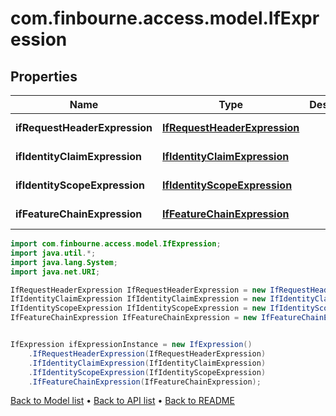 # com.finbourne.access.model.IfExpression

## Properties

Name | Type | Description | Notes
------------ | ------------- | ------------- | -------------
**ifRequestHeaderExpression** | [**IfRequestHeaderExpression**](IfRequestHeaderExpression.md) |  | [optional] [default to IfRequestHeaderExpression]
**ifIdentityClaimExpression** | [**IfIdentityClaimExpression**](IfIdentityClaimExpression.md) |  | [optional] [default to IfIdentityClaimExpression]
**ifIdentityScopeExpression** | [**IfIdentityScopeExpression**](IfIdentityScopeExpression.md) |  | [optional] [default to IfIdentityScopeExpression]
**ifFeatureChainExpression** | [**IfFeatureChainExpression**](IfFeatureChainExpression.md) |  | [optional] [default to IfFeatureChainExpression]

```java
import com.finbourne.access.model.IfExpression;
import java.util.*;
import java.lang.System;
import java.net.URI;

IfRequestHeaderExpression IfRequestHeaderExpression = new IfRequestHeaderExpression();
IfIdentityClaimExpression IfIdentityClaimExpression = new IfIdentityClaimExpression();
IfIdentityScopeExpression IfIdentityScopeExpression = new IfIdentityScopeExpression();
IfFeatureChainExpression IfFeatureChainExpression = new IfFeatureChainExpression();


IfExpression ifExpressionInstance = new IfExpression()
    .IfRequestHeaderExpression(IfRequestHeaderExpression)
    .IfIdentityClaimExpression(IfIdentityClaimExpression)
    .IfIdentityScopeExpression(IfIdentityScopeExpression)
    .IfFeatureChainExpression(IfFeatureChainExpression);
```


[Back to Model list](../README.md#documentation-for-models) &#8226; [Back to API list](../README.md#documentation-for-api-endpoints) &#8226; [Back to README](../README.md)
